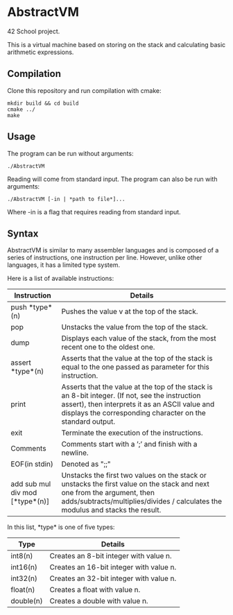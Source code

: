 # AbstractVM #

42 School project.

This is a virtual machine based on storing on the stack and calculating basic arithmetic expressions.

## Compilation ##

Clone this repository and run compilation with cmake:
    
    mkdir build && cd build
    cmake ../
    make
    
## Usage ##

The program can be run without arguments:

    ./AbstractVM

Reading will come from standard input.
The program can also be run with arguments:

    ./AbstractVM [-in | *path to file*]...
    
Where -in is a flag that requires reading from standard input.

## Syntax ##

AbstractVM is similar to many assembler languages and is composed of a series of instructions, one instruction per line. However, unlike other languages, it has a limited type system.

Here is a list of available instructions:

Instruction         | Details
--------------------|-----------
push \*type\*(n)    | Pushes the value v at the top of the stack.
pop                 | Unstacks the value from the top of the stack.
dump                | Displays each value of the stack, from the most recent one to the oldest one.
assert \*type\*(n)  | Asserts that the value at the top of the stack is equal to the one passed as parameter for this instruction.
print               | Asserts that the value at the top of the stack is an 8-bit integer. (If not, see the instruction assert), then interprets it as an ASCII value and displays the corresponding character on the standard output.
exit                | Terminate the execution of the instructions.
Comments            | Comments start with a ’;’ and finish with a newline.
EOF(in stdin)       | Denoted as ";;"
add sub mul div mod \[\*type\*(n)\]     | Unstacks the first two values on the stack or unstacks the first value on the stack and next one from the argument, then adds/subtracts/multiplies/divides / calculates the modulus and stacks the result.

In this list, \*type\* is one of five types:

Type      | Details 
----------|--------------------
int8(n)   | Creates an 8-bit integer with value n.
int16(n)  | Creates an 16-bit integer with value n.
int32(n)  | Creates an 32-bit integer with value n.
float(n)  | Creates a float with value n.
double(n) | Creates a double with value n.
